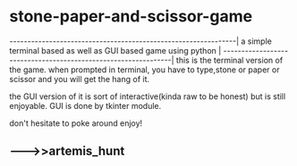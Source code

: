 # stone-paper-and-scissor-game
---------------------------------------------------------------|
a simple terminal based as well as GUI based game using python |
---------------------------------------------------------------|
this is the terminal version of the game.
when prompted in terminal, you have to type,stone or paper or scissor and you will get the hang of it.

the GUI version of it is sort of interactive(kinda raw to be honest) but is still enjoyable.
GUI is done by tkinter module.

don't hesitate to poke around
enjoy!

--->>artemis_hunt
-------------------------------------------------------------------------------------------------------------------------------
